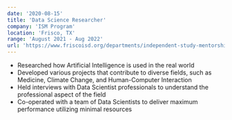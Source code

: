 ```yaml
---
date: '2020-08-15'
title: 'Data Science Researcher'
company: 'ISM Program'
location: 'Frisco, TX'
range: 'August 2021 - Aug 2022'
url: 'https://www.friscoisd.org/departments/independent-study-mentorship/students-parents'
---
```


- Researched how Artificial Intelligence is used in the real world
- Developed various projects that contribute to diverse fields, such as Medicine, Climate Change, and Human-Computer Interaction
- Held interviews with Data Scientist professionals to understand the professional aspect of the field
- Co-operated with a team of Data Scientists to deliver maximum performance utilizing minimal resources

